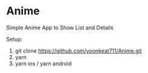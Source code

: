 # Anime

Simple Anime App to Show List and Details

Setup:
1. git clone https://github.com/yoonkeat711/Anime.git
2. yarn
3. yarn ios / yarn android

